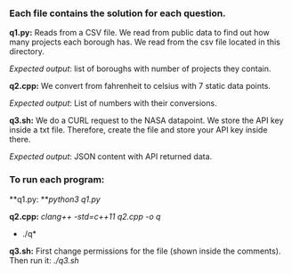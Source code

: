 
### Each file contains the solution for each question.
**q1.py:** Reads from a CSV file. We read from public data to find out how many projects each borough has. We read from the csv file located in this directory.

*Expected output*: list of boroughs with number of projects they contain.

**q2.cpp:** We convert from fahrenheit to celsius with 7 static data points.

*Expected output*: List of numbers with their conversions.

**q3.sh:** We do a CURL request to the NASA datapoint. We store the API key inside a txt file. Therefore, create the file and store your API key inside there.

*Expected output*: JSON content with API returned data.

### To run each program:

**q1.py: ***python3 q1.py*

**q2.cpp:** *clang++ -std=c++11 q2.cpp -o q*

*	./q*

**q3.sh:** First change permissions for the file (shown inside the comments). Then run it: *./q3.sh*

